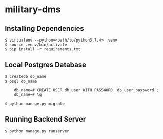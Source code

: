 # military-dms

## Installing Dependencies
```
$ virtualenv --python=<path/to/python3.7.4> .venv
$ source .venv/bin/activate
$ pip install -r requirements.txt
```

## Local Postgres Database
```
$ createdb db_name
$ psql db_name

    db_name=# CREATE USER db_user WITH PASSWORD 'db_user_password';
    db_name=# \q
    
$ python manage.py migrate
```

## Running Backend Server
```
$ python manage.py runserver
```
